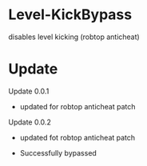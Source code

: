 # Level-KickBypass
disables level kicking (robtop anticheat)

# Update

Update 0.0.1

- updated for robtop anticheat patch

Update 0.0.2

- updated fot robtop anticheat patch

- Successfully bypassed
